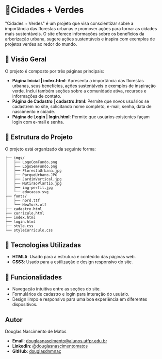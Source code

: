 # 🌿Cidades + Verdes

"Cidades + Verdes" é um projeto que visa conscientizar sobre a importância das florestas urbanas e promover ações para tornar as cidades mais sustentáveis. O site oferece informações sobre os benefícios da arborização urbana, sugere ações sustentáveis e inspira com exemplos de projetos verdes ao redor do mundo.

## 🌳 Visão Geral

O projeto é composto por três páginas principais:

  * **Página Inicial | index.html**: Apresenta a importância das florestas urbanas, seus benefícios, ações sustentáveis e exemplos de inspiração verde. Inclui também seções sobre a comunidade ativa, recursos e informações de contato.
  * **Página de Cadastro | cadastro.html**: Permite que novos usuários se cadastrem no site, solicitando nome completo, e-mail, senha, data de nascimento e cidade.
  * **Página de Login | login.html**: Permite que usuários existentes façam login com e-mail e senha.

## 🌳 Estrutura do Projeto

O projeto está organizado da seguinte forma:

```
├── imgs/
│   ├── LogoComFundo.png
│   ├── LogoSemFundo.png
│   ├── FlorestaUrbana.jpg
│   ├── ParqueUrbano.JPG
│   ├── JardimVertical.jpg
│   ├── MutiraoPlantio.jpg
│   ├── img-perfil.jpg
│   └── educacao.svg
├── fonts/
│   ├── nord.ttf
│   └── NewYork.otf
├── cadastro.html
├── curriculo.html
├── index.html
├── login.html
├── style.css
└── styleCurriculo.css
```

## 🌳 Tecnologias Utilizadas

  * **HTML5**: Usado para a estrutura e conteúdo das páginas web.
  * **CSS3**: Usado para a estilização e design responsivo do site.

## 🌳 Funcionalidades

  * Navegação intuitiva entre as seções do site.
  * Formulários de cadastro e login para interação do usuário.
  * Design limpo e responsivo para uma boa experiência em diferentes dispositivos.

## Autor

Douglas Nascimento de Matos

  * **Email**: douglasnascimento@alunos.utfpr.edu.br
  * **LinkedIn**: [@douglasnascimentomatos](https://www.google.com/search?q=https://www.linkedin.com/in/douglasnascimentomatos)
  * **GitHub**: [douglasdnmnac](https://www.google.com/search?q=https://github.com/douglasdnmnac)
